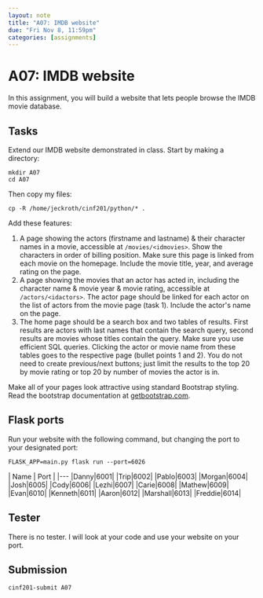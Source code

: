 ```yaml
---
layout: note
title: "A07: IMDB website"
due: "Fri Nov 8, 11:59pm"
categories: [assignments]
---
```


# A07: IMDB website

In this assignment, you will build a website that lets people browse the IMDB movie database.

## Tasks

Extend our IMDB website demonstrated in class. Start by making a directory:

```
mkdir A07
cd A07
```

Then copy my files:

```
cp -R /home/jeckroth/cinf201/python/* .
```

Add these features:

1. A page showing the actors (firstname and lastname) & their character names in a movie, accessible at `/movies/<idmovies>`. Show the characters in order of billing position. Make sure this page is linked from each movie on the homepage. Include the movie title, year, and average rating on the page.
2. A page showing the movies that an actor has acted in, including the character name & movie year & movie rating, accessible at `/actors/<idactors>`. The actor page should be linked for each actor on the list of actors from the movie page (task 1). Include the actor's name on the page.
3. The home page should be a search box and two tables of results. First results are actors with last names that contain the search query, second results are movies whose titles contain the query. Make sure you use efficient SQL queries. Clicking the actor or movie name from these tables goes to the respective page (bullet points 1 and 2). You do not need to create previous/next buttons; just limit the results to the top 20 by movie rating or top 20 by number of movies the actor is in.

Make all of your pages look attractive using standard Bootstrap styling. Read the bootstrap documentation at [getbootstrap.com](https://getbootstrap.com/docs/4.0/layout/overview/).

## Flask ports

Run your website with the following command, but changing the port to your designated port:

```
FLASK_APP=main.py flask run --port=6026
```

| Name | Port |
|---
|Danny|6001|
|Trip|6002|
|Pablo|6003|
|Morgan|6004|
|Josh|6005|
|Cody|6006|
|Lezhi|6007|
|Carie|6008|
|Mathew|6009|
|Evan|6010|
|Kenneth|6011|
|Aaron|6012|
|Marshall|6013|
|Freddie|6014|

## Tester

There is no tester. I will look at your code and use your website on your port.

## Submission

~~~
cinf201-submit A07
~~~


